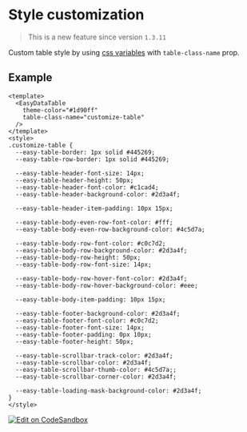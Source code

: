 # Style customization

> This is a new feature since version `1.3.11`


Custom table style by using [css variables](https://hc200ok.github.io/vue3-easy-data-table-doc/features/css-variables.html) with `table-class-name` prop.

## Example

```vue
<template>
  <EasyDataTable
    theme-color="#1d90ff"
    table-class-name="customize-table"
  />
</template>
<style>
.customize-table {
  --easy-table-border: 1px solid #445269;
  --easy-table-row-border: 1px solid #445269;

  --easy-table-header-font-size: 14px;
  --easy-table-header-height: 50px;
  --easy-table-header-font-color: #c1cad4;
  --easy-table-header-background-color: #2d3a4f;

  --easy-table-header-item-padding: 10px 15px;

  --easy-table-body-even-row-font-color: #fff;
  --easy-table-body-even-row-background-color: #4c5d7a;

  --easy-table-body-row-font-color: #c0c7d2;
  --easy-table-body-row-background-color: #2d3a4f;
  --easy-table-body-row-height: 50px;
  --easy-table-body-row-font-size: 14px;

  --easy-table-body-row-hover-font-color: #2d3a4f;
  --easy-table-body-row-hover-background-color: #eee;

  --easy-table-body-item-padding: 10px 15px;

  --easy-table-footer-background-color: #2d3a4f;
  --easy-table-footer-font-color: #c0c7d2;
  --easy-table-footer-font-size: 14px;
  --easy-table-footer-padding: 0px 10px;
  --easy-table-footer-height: 50px;

  --easy-table-scrollbar-track-color: #2d3a4f;
  --easy-table-scrollbar-color: #2d3a4f;
  --easy-table-scrollbar-thumb-color: #4c5d7a;;
  --easy-table-scrollbar-corner-color: #2d3a4f;

  --easy-table-loading-mask-background-color: #2d3a4f;
}
</style>
```
[![Edit on CodeSandbox](https://codesandbox.io/static/img/play-codesandbox.svg)](https://codesandbox.io/s/style-customization-0plwsy?file=/src/App.vue)

<StyleCustomization/>